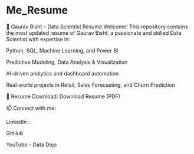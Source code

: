 # Me_Resume
📄 Gaurav Bisht – Data Scientist Resume
Welcome! This repository contains the most updated resume of Gaurav Bisht, a passionate and skilled Data Scientist with expertise in:

Python, SQL, Machine Learning, and Power BI

Predictive Modeling, Data Analysis & Visualization

AI-driven analytics and dashboard automation

Real-world projects in Retail, Sales Forecasting, and Churn Prediction

📌 Resume Download:
Download Resume (PDF)

📫 Connect with me:

LinkedIn : 

GitHub

YouTube – Data Dojo
